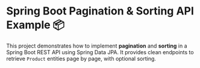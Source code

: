 # Spring Boot Pagination & Sorting API Example 📦 

This project demonstrates how to implement **pagination** and **sorting** in a Spring Boot REST API using Spring Data JPA. It provides clean endpoints to retrieve `Product` entities page by page, with optional sorting.
